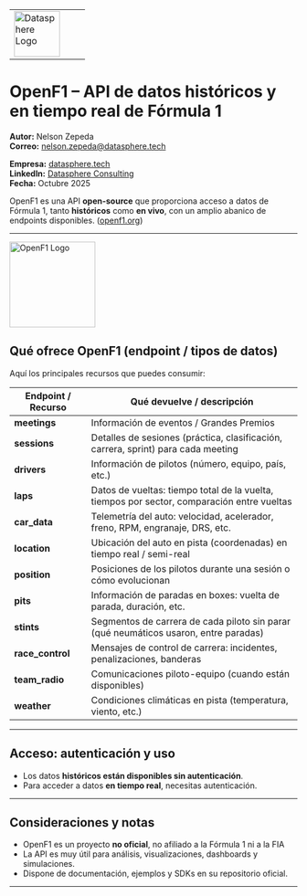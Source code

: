 <table>
  <tr>
    <td style="width: 100px;">
      <img src="https://datasphere.tech/wp-content/uploads/2024/10/1-300x256.png" alt="Datasphere Logo" width="80">
    </td>
    <td>
    </td>
  </tr>
</table>

# OpenF1 – API de datos históricos y en tiempo real de Fórmula 1

**Autor:** Nelson Zepeda  
**Correo:** nelson.zepeda@datasphere.tech  

**Empresa:** [datasphere.tech](https://datasphere.tech)  
**LinkedIn:** [Datasphere Consulting](https://www.linkedin.com/company/datasphere-consulting/)  
**Fecha:** Octubre 2025



OpenF1 es una API **open-source** que proporciona acceso a datos de Fórmula 1, tanto **históricos** como **en vivo**, con un amplio abanico de endpoints disponibles. ([openf1.org](https://openf1.org/?utm_source=chatgpt.com))

---
<img src="https://openf1.org/images/logo-5882a735.png" alt="OpenF1 Logo" width="150">

## Qué ofrece OpenF1 (endpoint / tipos de datos)

Aquí los principales recursos que puedes consumir:

| Endpoint / Recurso | Qué devuelve / descripción |
|---------------------|-----------------------------|
| **meetings** | Información de eventos / Grandes Premios |
| **sessions** | Detalles de sesiones (práctica, clasificación, carrera, sprint) para cada meeting |
| **drivers** | Información de pilotos (número, equipo, país, etc.) |
| **laps** | Datos de vueltas: tiempo total de la vuelta, tiempos por sector, comparación entre vueltas |
| **car_data** | Telemetría del auto: velocidad, acelerador, freno, RPM, engranaje, DRS, etc. |
| **location** | Ubicación del auto en pista (coordenadas) en tiempo real / semi-real |
| **position** | Posiciones de los pilotos durante una sesión o cómo evolucionan |
| **pits** | Información de paradas en boxes: vuelta de parada, duración, etc. |
| **stints** | Segmentos de carrera de cada piloto sin parar (qué neumáticos usaron, entre paradas) |
| **race_control** | Mensajes de control de carrera: incidentes, penalizaciones, banderas |
| **team_radio** | Comunicaciones piloto-equipo (cuando están disponibles) |
| **weather** | Condiciones climáticas en pista (temperatura, viento, etc.) |

---

## Acceso: autenticación y uso

- Los datos **históricos están disponibles sin autenticación**.  
- Para acceder a datos **en tiempo real**, necesitas autenticación.  

---

## Consideraciones y notas

- OpenF1 es un proyecto **no oficial**, no afiliado a la Fórmula 1 ni a la FIA  
- La API es muy útil para análisis, visualizaciones, dashboards y simulaciones.  
- Dispone de documentación, ejemplos y SDKs en su repositorio oficial.  

---
